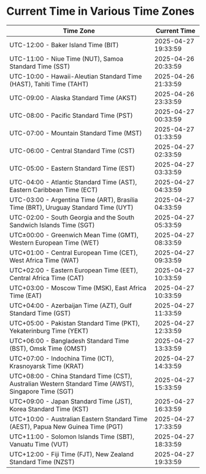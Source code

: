 # Current Time in Various Time Zones

| Time Zone | Current Time |
|-----------|--------------|
| UTC-12:00 - Baker Island Time (BIT) | 2025-04-27 19:33:59 |
| UTC-11:00 - Niue Time (NUT), Samoa Standard Time (SST) | 2025-04-26 20:33:59 |
| UTC-10:00 - Hawaii-Aleutian Standard Time (HAST), Tahiti Time (TAHT) | 2025-04-26 21:33:59 |
| UTC-09:00 - Alaska Standard Time (AKST) | 2025-04-26 23:33:59 |
| UTC-08:00 - Pacific Standard Time (PST) | 2025-04-27 00:33:59 |
| UTC-07:00 - Mountain Standard Time (MST) | 2025-04-27 01:33:59 |
| UTC-06:00 - Central Standard Time (CST) | 2025-04-27 02:33:59 |
| UTC-05:00 - Eastern Standard Time (EST) | 2025-04-27 03:33:59 |
| UTC-04:00 - Atlantic Standard Time (AST), Eastern Caribbean Time (ECT) | 2025-04-27 04:33:59 |
| UTC-03:00 - Argentina Time (ART), Brasília Time (BRT), Uruguay Standard Time (UYT) | 2025-04-27 04:33:59 |
| UTC-02:00 - South Georgia and the South Sandwich Islands Time (SGT) | 2025-04-27 05:33:59 |
| UTC±00:00 - Greenwich Mean Time (GMT), Western European Time (WET) | 2025-04-27 08:33:59 |
| UTC+01:00 - Central European Time (CET), West Africa Time (WAT) | 2025-04-27 09:33:59 |
| UTC+02:00 - Eastern European Time (EET), Central Africa Time (CAT) | 2025-04-27 10:33:59 |
| UTC+03:00 - Moscow Time (MSK), East Africa Time (EAT) | 2025-04-27 10:33:59 |
| UTC+04:00 - Azerbaijan Time (AZT), Gulf Standard Time (GST) | 2025-04-27 11:33:59 |
| UTC+05:00 - Pakistan Standard Time (PKT), Yekaterinburg Time (YEKT) | 2025-04-27 12:33:59 |
| UTC+06:00 - Bangladesh Standard Time (BST), Omsk Time (OMST) | 2025-04-27 13:33:59 |
| UTC+07:00 - Indochina Time (ICT), Krasnoyarsk Time (KRAT) | 2025-04-27 14:33:59 |
| UTC+08:00 - China Standard Time (CST), Australian Western Standard Time (AWST), Singapore Time (SGT) | 2025-04-27 15:33:59 |
| UTC+09:00 - Japan Standard Time (JST), Korea Standard Time (KST) | 2025-04-27 16:33:59 |
| UTC+10:00 - Australian Eastern Standard Time (AEST), Papua New Guinea Time (PGT) | 2025-04-27 17:33:59 |
| UTC+11:00 - Solomon Islands Time (SBT), Vanuatu Time (VUT) | 2025-04-27 18:33:59 |
| UTC+12:00 - Fiji Time (FJT), New Zealand Standard Time (NZST) | 2025-04-27 19:33:59 |
